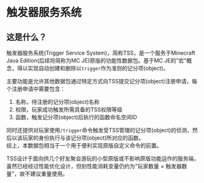 # 触发器服务系统
## 这是什么？
触发器服务系统(Trigger Service System)，简称TSS，是一个服务于Minecraft Java Edition(后续将简称为MC JE)原版的功能性数据包。基于MC JE的"宏"概念，得以实现自动创建和删除以`trigger`作为准则的记分项(object)。  

主要功能是允许其他数据包通过特定方式向TSS提交记分项(object)注册申请，每个注册申请中需要包含：
1. 名称，待注册的记分项(object)名称
2. 权限，玩家成功触发所需具备的TSS权限等级
3. 函数，触发记分项(object)后执行的函数命名空间ID

同时还提供对玩家使用`/trigger`命令触发受TSS管理的记分项(object)的侦测，然后以该玩家的身份执行与该记分项(object)所对应的函数。  
综上，本数据包相当于一个用于便利实现原版自定义命令的前置。  
  
TSS设计于面向供几个好友聚会游玩的小型原版或不影响原版功能运作的服务端，虽然已经经过性能优化设计，但刻性能消耗变量仍约为"玩家数量 × 触发器数量"，故不建议重量使用。  
